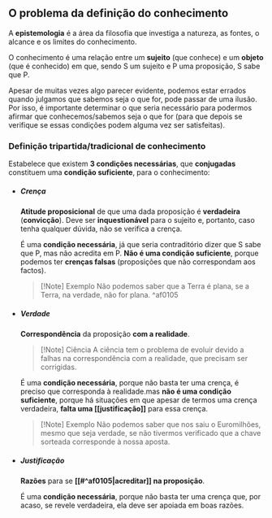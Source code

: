 ## O problema da definição do conhecimento
A **epistemologia** é a área da filosofia que investiga a natureza, as fontes, o alcance e os limites do conhecimento.

O conhecimento é uma relação entre um **sujeito** (que conhece) e um **objeto** (que é conhecido) em que, sendo S um sujeito e P uma proposição, S sabe que P.

Apesar de muitas vezes algo parecer evidente, podemos estar errados quando julgamos que sabemos seja o que for, pode passar de uma ilusão. Por isso, é importante determinar o que seria necessário para podermos afirmar que conhecemos/sabemos seja o que for (para que depois se verifique se essas condições podem alguma vez ser satisfeitas).
### Definição tripartida/tradicional de conhecimento
Estabelece que existem **3 condições necessárias**, que **conjugadas** constituem uma **condição suficiente**, para o conhecimento:
- ##### Crença
	**Atitude proposicional** de que uma dada proposição é **verdadeira** (**convicção**).
	Deve ser **inquestionável** para o sujeito e, portanto, caso tenha qualquer dúvida, não se verifica a crença.
	
	É uma **condição necessária**, já que seria contraditório dizer que S sabe que P, mas não acredita em P.
	**Não é uma condição suficiente**, porque podemos ter **crenças falsas** (proposições que não correspondam aos factos).
	>[!Note] Exemplo
	>Não podemos saber que a Terra é plana, se a Terra, na verdade, não for plana. ^af0105
- ##### Verdade
	**Correspondência** da proposição **com a realidade**.
	>[!Note] Ciência
	>A ciência tem o problema de evoluir devido a falhas na correspondência com a realidade, que precisam ser corrigidas.
	
	É uma **condição necessária**, porque não basta ter uma crença, é preciso que corresponda à realidade.mas **não é uma condição suficiente**, porque há situações em que apesar de termos uma crença verdadeira, **falta uma [[justificação]]** para essa crença.
	>[!Note] Exemplo
	>Não podemos saber que nos saiu o Euromilhões, mesmo que seja verdade, se não tivermos verificado que a chave sorteada corresponde à nossa aposta.
- ##### Justificação
	**Razões** para se **[[#^af0105|acreditar]] na proposição**.
	
	É uma **condição necessária**, porque não basta ter uma crença que, por  acaso, se revele verdadeira, ela deve ser apoiada em boas razões.
	